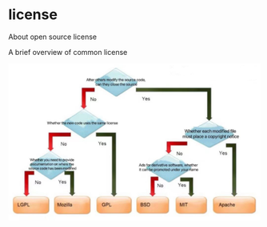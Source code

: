 # license

About open source license



A brief overview of common license

![5W1H of Open Source What—What are the Open Source Licenses? - Weekly  Sharing - ZenTao](../.images/f_ef1b5a2b883c816c5945bded7242d3f3&t=jpg&o=&s=&v=1653447388.jpeg)
